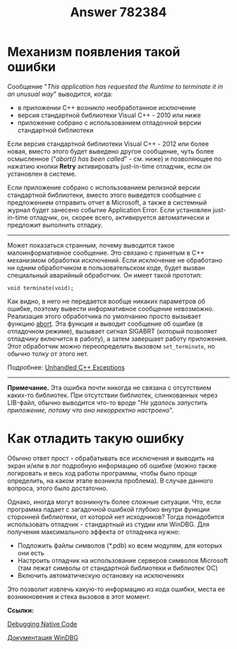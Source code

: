 ﻿---
title: "Answer 782384"
se.owner.user_id: 240512
se.owner.display_name: "MSDN.WhiteKnight"
se.owner.link: "https://ru.stackoverflow.com/users/240512/msdn-whiteknight"
se.answer_id: 782384
se.question_id: 782030
se.post_type: answer
se.score: 3
se.is_accepted: True
---
<h1>Механизм появления такой ошибки</h1>

<p>Сообщение "<em>This application has requested the Runtime to terminate it in an unusual way</em>" выводится, когда:</p>

<ul>
<li>в приложении С++ возникло необработанное исключение</li>
<li>версия стандартной библиотеки Visual C++ - 2010 или ниже</li>
<li>приложение собрано с использованием отладочной версии стандартной библиотеки</li>
</ul>

<p>Если версия стандартной библиотеки Visual C++ - 2012 или более новая, вместо этого будет выведено другое сообщение, чуть более осмысленное ("<em>abort() has been called</em>" - см. ниже) и позволяющее по нажатию кнопки <strong>Retry</strong> активировать just-in-time отладчик, если он установлен в системе.</p>

<p>Если приложение собрано с использованием релизной версии стандартной библиотеки, вместо этого выведется сообщение с предложением отправить отчет в Microsoft, а также в системный журнал будет занесено событие Application Error. Если установлен just-in-time отладчик, он, скорее всего, активируется автоматически и предложит выполнить отладку.</p>

<hr>

<p>Может показаться странным, почему выводится такое малоинформативное сообщение. Это связано с принятым в С++ механизмом обработки исключений. Если исключение не обработано ни одним обработчиком в пользовательском коде, будет вызван специальный аварийный обработчик. Он имеет такой прототип:</p>

<pre><code>void terminate(void);
</code></pre>

<p>Как видно, в него не передается вообще никаких параметров об ошибке, поэтому вывести информативное сообщение невозможно. Реализация этого обработчика по умолчанию просто вызывает функцию <a href="https://msdn.microsoft.com/en-us/library/k089yyh0(v=vs.110).aspx" rel="nofollow noreferrer">abort</a>. Эта функция и выводит сообщение об ошибке (в отладочном режиме), вызывает сигнал SIGABRT (который позволяет отладчику включится в работу), а затем завершает работу приложения. Этот обработчик можно переопределить вызовом <code>set_terminate</code>, но обычно толку от этого нет. </p>

<p>Подробнее: <a href="https://msdn.microsoft.com/en-us/library/ac9f67ah.aspx" rel="nofollow noreferrer">Unhandled C++ Exceptions</a></p>

<hr>

<p><strong>Примечание.</strong> Эта ошибка почти никогда не связана с отсутствием каких-то библиотек. При отсутствии библиотек, слинкованных через LIB-файл, обычно выводится что-то вроде "<em>Не удалось запустить приложение, потому что оно некорректно настроено</em>".</p>

<h1>Как отладить такую ошибку</h1>

<p>Обычно ответ прост - обрабатывать все исключения и выводить на экран и/или в лог подробную информацию об ошибке (можно также логировать и весь ход работы программы, чтобы было проще определить, на каком этапе возникла проблема). В случае данного вопроса, этого было достаточно.</p>

<p>Однако, иногда могут возникнуть более сложные ситуации. Что, если программа падает с загадочной ошибкой глубоко внутри функции сторонней библиотеки, от которой нет исходников? Тогда понадобится использовать отладчик - стандартный из студии или WinDBG. Для получения максимального эффекта от отладчика нужно:</p>

<ul>
<li>Подложить файлы символов (*.pdb) ко всем модулям, для которых они есть</li>
<li>Настроить отладчик на использование серверов символов Microsoft (там лежат символы от стандартной библиотеки и библиотек ОС)</li>
<li>Включить автоматическую остановку на исключениях </li>
</ul>

<p>Это позволит извлечь какую-то информацию из кода ошибки, места ее возникновения и стека вызовов в этот момент.</p>

<p><strong>Ссылки:</strong> </p>

<p><a href="https://msdn.microsoft.com/en-us/library/k70yt3e2.aspx" rel="nofollow noreferrer">Debugging Native Code</a></p>

<p><a href="https://docs.microsoft.com/en-us/windows-hardware/drivers/debugger/" rel="nofollow noreferrer">Документация WinDBG</a></p>
